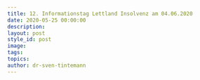 ```yaml
---
title: 12. Informationstag Lettland Insolvenz am 04.06.2020
date: 2020-05-25 00:00:00
description:
layout: post
style_id: post
image:
tags:
topics:
author: dr-sven-tintemann
---
```


